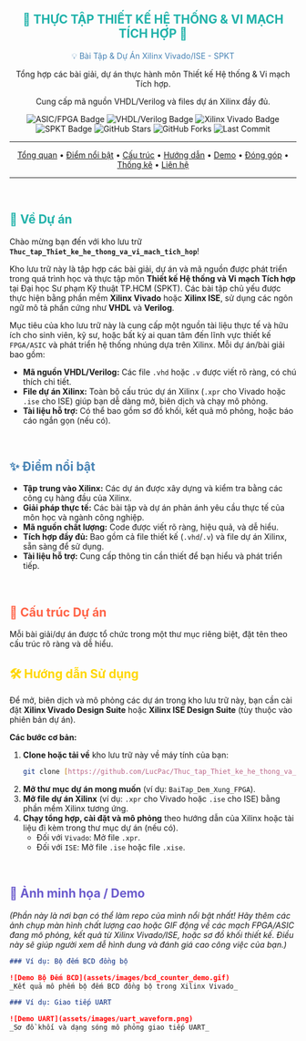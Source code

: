 <div align="center">
  <h2><span style="color:#20B2AA;">🚀 THỰC TẬP THIẾT KẾ HỆ THỐNG & VI MẠCH TÍCH HỢP 🚀</span></h2>
  <p><span style="color:#4682B4;">💡 Bài Tập & Dự Án Xilinx Vivado/ISE - SPKT</span></p>
  <p>Tổng hợp các bài giải, dự án thực hành môn Thiết kế Hệ thống & Vi mạch Tích hợp.</p>
  <p>Cung cấp mã nguồn VHDL/Verilog và files dự án Xilinx đầy đủ.</p>

  <p>
    <img src="https://img.shields.io/badge/Thi%E1%BA%BFt%20k%E1%BA%BF-ASIC%2FFPGA-blueviolet?style=for-the-badge&logo=lattice&logoColor=white" alt="ASIC/FPGA Badge">
    <img src="https://img.shields.io/badge/Ng%C3%B4n%20ng%E1%BB%AF-VHDL%2FVerilog-red?style=for-the-badge&logo=vhdl&logoColor=white" alt="VHDL/Verilog Badge">
    <img src="https://img.shields.io/badge/Ph%E1%BA%A7n%20m%E1%BB%81m-Xilinx%20Vivado-green?style=for-the-badge&logo=xilinx&logoColor=white" alt="Xilinx Vivado Badge">
    <img src="https://img.shields.io/badge/Tr%C6%B0%E1%BB%9Dng-%C4%90H%20SPKT-red?style=for-the-badge&logo=university&logoColor=white" alt="SPKT Badge">
    <img src="https://img.shields.io/github/stars/LucPac/Thuc_tap_Thiet_ke_he_thong_va_vi_mach_tich_hop?style=for-the-badge&color=gold&logo=github" alt="GitHub Stars">
    <img src="https://img.shields.io/github/forks/LucPac/Thuc_tap_Thiet_ke_he_thong_va_vi_mach_tich_hop?style=for-the-badge&color=lightblue&logo=github" alt="GitHub Forks">
    <img src="https://img.shields.io/github/last-commit/LucPac/Thuc_tap_Thiet_ke_he_thong_va_vi_mach_tich_hop?style=for-the-badge&label=C%E1%BA%ADp%20nh%E1%BA%ADt&color=informational" alt="Last Commit">
  </p>

  ---

  <p>
    <a href="#🎯-về-dự-án">Tổng quan</a> •
    <a href="#✨-điểm-nổi-bật">Điểm nổi bật</a> •
    <a href="#📁-cấu-trúc-dự-án">Cấu trúc</a> •
    <a href="#🛠️-hướng-dẫn-sử-dụng">Hướng dẫn</a> •
    <a href="#📸-ảnh-minh-họa--demo">Demo</a> •
    <a href="#🤝-đóng-góp">Đóng góp</a> •
    <a href="#📈-thống-kê-kho-lưu-trữ">Thống kê</a> •
    <a href="#📧-liên-hệ">Liên hệ</a>
  </p>

  ---
</div>

<br>

## <span style="color:#20B2AA;">🎯 Về Dự án</span>

Chào mừng bạn đến với kho lưu trữ **`Thuc_tap_Thiet_ke_he_thong_va_vi_mach_tich_hop`**!

Kho lưu trữ này là tập hợp các bài giải, dự án và mã nguồn được phát triển trong quá trình học và thực tập môn **Thiết kế Hệ thống và Vi mạch Tích hợp** tại Đại học Sư phạm Kỹ thuật TP.HCM (SPKT). Các bài tập chủ yếu được thực hiện bằng phần mềm **Xilinx Vivado** hoặc **Xilinx ISE**, sử dụng các ngôn ngữ mô tả phần cứng như **VHDL** và **Verilog**.

Mục tiêu của kho lưu trữ này là cung cấp một nguồn tài liệu thực tế và hữu ích cho sinh viên, kỹ sư, hoặc bất kỳ ai quan tâm đến lĩnh vực thiết kế `FPGA/ASIC` và phát triển hệ thống nhúng dựa trên Xilinx. Mỗi dự án/bài giải bao gồm:

* **Mã nguồn VHDL/Verilog:** Các file `.vhd` hoặc `.v` được viết rõ ràng, có chú thích chi tiết.
* **File dự án Xilinx:** Toàn bộ cấu trúc dự án Xilinx (`.xpr` cho Vivado hoặc `.ise` cho ISE) giúp bạn dễ dàng mở, biên dịch và chạy mô phỏng.
* **Tài liệu hỗ trợ:** Có thể bao gồm sơ đồ khối, kết quả mô phỏng, hoặc báo cáo ngắn gọn (nếu có).

<br>

## <span style="color:#4682B4;">✨ Điểm nổi bật</span>

* **Tập trung vào Xilinx:** Các dự án được xây dựng và kiểm tra bằng các công cụ hàng đầu của Xilinx.
* **Giải pháp thực tế:** Các bài tập và dự án phản ánh yêu cầu thực tế của môn học và ngành công nghiệp.
* **Mã nguồn chất lượng:** Code được viết rõ ràng, hiệu quả, và dễ hiểu.
* **Tích hợp đầy đủ:** Bao gồm cả file thiết kế (`.vhd`/`.v`) và file dự án Xilinx, sẵn sàng để sử dụng.
* **Tài liệu hỗ trợ:** Cung cấp thông tin cần thiết để bạn hiểu và phát triển tiếp.

<br>

## <span style="color:#FF6347;">📁 Cấu trúc Dự án</span>

Mỗi bài giải/dự án được tổ chức trong một thư mục riêng biệt, đặt tên theo cấu trúc rõ ràng và dễ hiểu.
<br>

## <span style="color:#FFD700;">🛠️ Hướng dẫn Sử dụng</span>

Để mở, biên dịch và mô phỏng các dự án trong kho lưu trữ này, bạn cần cài đặt **Xilinx Vivado Design Suite** hoặc **Xilinx ISE Design Suite** (tùy thuộc vào phiên bản dự án).

**Các bước cơ bản:**

1.  **Clone hoặc tải về** kho lưu trữ này về máy tính của bạn:
    ```bash
    git clone [https://github.com/LucPac/Thuc_tap_Thiet_ke_he_thong_va_vi_mach_tich_hop.git](https://github.com/LucPac/Thuc_tap_Thiet_ke_he_thong_va_vi_mach_tich_hop.git)
    ```
2.  **Mở thư mục dự án mong muốn** (ví dụ: `BaiTap_Dem_Xung_FPGA`).
3.  **Mở file dự án Xilinx** (ví dụ: `.xpr` cho Vivado hoặc `.ise` cho ISE) bằng phần mềm Xilinx tương ứng.
4.  **Chạy tổng hợp, cài đặt và mô phỏng** theo hướng dẫn của Xilinx hoặc tài liệu đi kèm trong thư mục dự án (nếu có).
    * Đối với `Vivado`: Mở file `.xpr`.
    * Đối với `ISE`: Mở file `.ise` hoặc file `.xise`.

<br>

## <span style="color:#6A5ACD;">📸 Ảnh minh họa / Demo</span>

*(Phần này là nơi bạn có thể làm repo của mình nổi bật nhất! Hãy thêm các ảnh chụp màn hình chất lượng cao hoặc GIF động về các mạch FPGA/ASIC đang mô phỏng, kết quả từ Xilinx Vivado/ISE, hoặc sơ đồ khối thiết kế. Điều này sẽ giúp người xem dễ hình dung và đánh giá cao công việc của bạn.)*

```markdown
### Ví dụ: Bộ đếm BCD đồng bộ

![Demo Bộ Đếm BCD](assets/images/bcd_counter_demo.gif)
_Kết quả mô phếm bộ đếm BCD đồng bộ trong Xilinx Vivado_

### Ví dụ: Giao tiếp UART

![Demo UART](assets/images/uart_waveform.png)
_Sơ đồ khối và dạng sóng mô phỏng giao tiếp UART_
